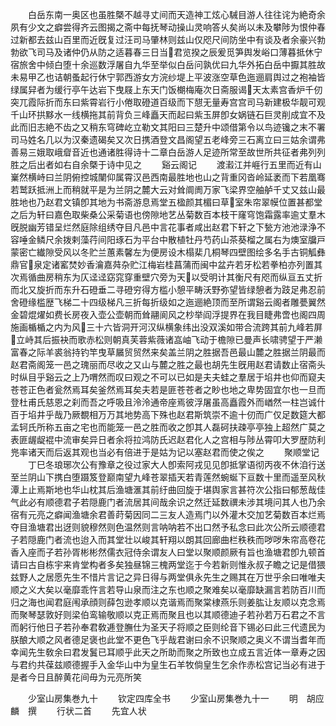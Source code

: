 <!-- { "loadSidebar": true } -->
　　白岳东南一奥区也虽胜槩不越寻丈间而天造神工炫心駴目游人往往诧为絶奇余夙有少文之癖尝得齐云图揭之斋中每抚琴动操山灵响答乆矣尚以未及攀陟为恨仲春过新都去兹山百里而近旣复过汪司马肇林则兹山仅咫尺间防坐中有谈及者余豪兴勃勃欲飞司马及诸仲仍从防之适暮春三日当君览揆之辰爰觅笋舆发峪口薄暮抵休宁宿旅舍中倾白堕十余巡数浮屠自九华至举似白岳问孰优曰九华外拓白岳中擫其胜故未易甲乙也诘朝蚤起行休宁郭西游女方浣纱堤上平波涨空草色迤逦肩舆过之袍袖皆绿属舁者为缓行亭午达岩下曳屐上东天门饭樃梅庵次日斋服谒天太素宫香炉千仞突兀霞际折而东曰紫霄岩行小倦取磴道百级而下憇无量寿宫宫司马新建极华靓可观千山环拱黟水一线横拖其前背负三峰矗天而起曰紫玉屏卽女娲链石巨灵削成宜不及此而旧志絶不齿之又稍东穹碑屹立勒文其阳曰三楚升中颂借第令以鸟迹镵之末不署司马姓名几以为汉秦遗碣矣又次日携酒登文昌阁望五老峰旁三石离立曰三姑余谓弗善易三娥取峨睂音近也通诸胜得诗十二章白岳游人足迹所常至故世所共征者弗列列胜之后出者如右自余槩于诗中见之
　　谿云阁记
　　渡瀫江并崕行五里而近有山嶪然横峙曰兰阴俯控城闉仰属霄汉邑西南最胜地也山之背重冈沓岭延袤而下若凰骞若鹫跃抵洲上而稍就平是为兰阴之麓大云对耸阛阓万家飞梁界空舳舻千丈又兹山最胜地也乃赵君文镇卽其地为书斋游息焉堂五楹颜其楣曰草室朱帘翠幙位置甚都堂之后为轩曰嘉色取柴桑公采菊语也傍隙地艺丛菊数百本枝干窿穹饱霜露率逾丈羣木旣脱幽芳错呈烂然庭除组绣夺目凡邑中言花事者咸出赵君下轩之下甃方池池渌浄不容唾金鳞尺余拨剌藻荇间阳琢石为平台中散植牡丹芍药山茶葵榴之属右为燠室牖戸蒙密亡纎隙受风以冬贮兰蕙素馨左为便房设木榻棐几桐琴四壁图绘多名手古铜觚彝鼎官泉定诸窰焚妙香瀹嘉荈杂贮江梅岩桂菖蒲而闽中盆卉若牙松若拳柏亦列置其次焉循曲房稍东为仄迳迳窈窕穿重壁穴旁为天以受明计其衡尺有咫而纵亘五丈折而北又旋折而东升石磴垂二寻磴穷得方槛小憩平畴沃野弥望皆绿憩者为跂足弗忍前舍磴缘槛歴飞梯二十四级梯凡三折每折级如之迤逦絶顶而至所谓谿云阁者雕甍翼然金碧焜燿如费长房夜入壶公壶朝而耸翮阆风之杪举阎浮提界在我目睫弗啻也阁四周施画楯楯之内为风三十六皆洞开河汉纵横象纬出没双溪如带合流跨其前九峰若屏立峙其后振袂而歌赤松则朝真芙蓉紫薇诸嵓岫飞动于檐隙已曼声长啸骋望于严濑富春之际羊裘翁持钓竿曳草屫贸贸然来矣盖兰阴之胜据吾邑最山麓之胜据兰阴最而赵君斋阁笼一邑之瑰丽而尽收之又山与麓之胜之最也胡先生旣用赵君请数止宿斋头时纵目乎谿云之上乃喟然而叹曰观之不可以已如是夫夫蛙之羣居于埳井也仰而窥夫苍苍正色者瓮然焉耳矣釜然焉耳矣夫若是匪苍苍者之眇也地之卑势固宜尔也一旦而登杜甫氏慈恩之刹而吾之呼吸且泠泠通帝座焉彼浮屠虽高矗霞外而崷然一柱岂诚什百于埳井乎哉乃厥覩相万万其地势高下殊也赵君斯筑崇不逾十仞而广仅足数筵大都孟轲氏所称五亩之宅也而能笼一邑之胜而收之卽其人磊砢扶疎亭亭独上超然广莫之表匪龌龊裩中流审矣异日者余将拉鸿防氏迟赵君化人之宫相与陟丛霄叩大罗歴防利兠率诸天而后返其观也当必有倍进于是姑为记以塞赵君而使之俟之
　　聚顺堂记
　　丁巳冬琅琊次公有豫章之役过家大人卽索阿戎见见卽抵掌语彻丙夜不休洎行送至兰阴山下携白堕蹑笈登巅南望九峰苍翠插天若青莲然蜿蜒下亘数十里而遥至风秋潭上止焉斯地也华山枕其后渔塘滙其前纡曲回旋于堪舆家言甚符次公指曰郁葱哉佳气此必有顺德君子若隠鹿门者流居其间哉余识之然迁延数禩未涉其境问其人也乃余宿有元亮之癖闻渔塘余君善莳菊因同二三友人造焉门以外灌木交加艺菊数百本烂焉夺目渔塘君出迓则貌穆然则色温然则言呐呐若不出口然予私念曰此次公所云顺德君子若隠鹿门者流也迨入而其堂壮以峻其轩翔以朗其回廊曲栏秩秩而哕哕朱帘高卷花香入座而子若孙胥彬彬然儒衣冠侍余谓友人曰堂以聚顺颜厥有旨也渔塘君卽九顿首请曰古自栋宇来肯堂构者多矣独昼锦三槐两堂迄于今若新则惟永叔子瞻之记是借猥兹野人之居愿先生不惜片言记之异日得与两堂俱永先生之赐其在万世乎余曰唯唯夫顺之义大矣以毫靡乖忤言若导山泉而注之东也顺之聚难矣以毫靡缺漏言若防百川而归之海也闻君庭闱承顔则薛包逊孝顺以克谐焉而聚棠棣燕乐则姜肱让友顺以克念焉而聚琴瑟敦好则梁伯鸾输敬顺以克正焉而聚且也以其顺德迪子若孙若万石君之不言而躬行他日子若孙奉君敎逓登膴仕为圣天子将顺之臣则纶音下锡必曰此三代遗民为朕酿大顺之风者德足褒也此堂不更色飞乎哉君谢曰余不识聚顺之奥义不谓当耆年而幸闻先生敎余曰君发鬒已耳顺乎此天之所助而聚之所致也立成五言近体一章寿之因与君约共葆兹顺德握手入金华山中为皇生石羊牧倘皇生乞余作赤松宫记当必有进于是者今日且醉黄花间毋为元亮所笑







　　少室山房集巻九十
　　钦定四库全书
　　少室山房集巻九十一
　　明　胡应麟　撰
　　行状二首
　　先宜人状

